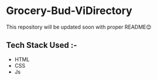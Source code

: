 # Grocery-Bud-ViDirectory
This repository will be updated soon with proper README😊
## Tech Stack Used :- 
- HTML
- CSS
- Js
